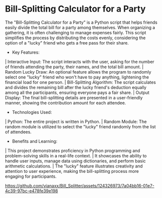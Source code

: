 # Bill-Splitting Calculator for a Party

The "Bill-Splitting Calculator for a Party" is a Python script that helps friends easily divide the total bill for a party among themselves. When organizing a gathering, it is often challenging to manage expenses fairly. This script simplifies the process by distributing the costs evenly, considering the option of a "lucky" friend who gets a free pass for their share.

- Key Features:

| Interactive Input: The script interacts with the user, asking for the number of friends attending the party, their names, and the total bill amount.
| Random Lucky Draw: An optional feature allows the program to randomly select one "lucky" friend who won't have to pay anything, lightening the financial load for one person.
| Bill-Splitting Algorithm: The script calculates and divides the remaining bill after the lucky friend's deduction equally among all the participants, ensuring everyone pays a fair share.
| Output Display: The final bill-splitting details are presented in a user-friendly manner, showing the contribution amount for each attendee.

- Technologies Used:

| Python: The entire project is written in Python.
| Random Module: The random module is utilized to select the "lucky" friend randomly from the list of attendees.

- Benefits and Learning:

| This project demonstrates proficiency in Python programming and problem-solving skills in a real-life context.
| It showcases the ability to handle user inputs, manage data using dictionaries, and perform basic arithmetic calculations.
| The "lucky" feature illustrates creativity and attention to user experience, making the bill-splitting process more engaging for participants.

https://github.com/vianaxx/Bill_Splitter/assets/124326973/7a04bb16-01e7-4c39-97bc-e478fe39e198

